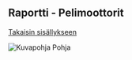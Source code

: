 ## Raportti - Pelimoottorit

[Takaisin sisällykseen](https://github.com/Shinpai/Peliteknologia)

![Kuvapohja](img/s01_00.jpg)
Pohja